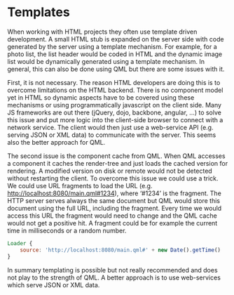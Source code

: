 # Templates

When working with HTML projects they often use template driven development. A small HTML stub is expanded on the server side with code generated by the server using a template mechanism. For example, for a photo list, the list header would be coded in HTML and the dynamic image list would be dynamically generated using a template mechanism. In general, this can also be done using QML but there are some issues with it.

First, it is not necessary. The reason HTML developers are doing this is to overcome limitations on the HTML backend. There is no component model yet in HTML so dynamic aspects have to be covered using these mechanisms or using programmatically javascript on the client side. Many JS frameworks are out there (jQuery, dojo, backbone, angular, …) to solve this issue and put more logic into the client-side browser to connect with a network service. The client would then just use a web-service API (e.g. serving JSON or XML data) to communicate with the server. This seems also the better approach for QML.

The second issue is the component cache from QML. When QML accesses a component it caches the render-tree and just loads the cached version for rendering. A modified version on disk or remote would not be detected without restarting the client. To overcome this issue we could use a trick. We could use URL fragments to load the URL (e.g. [http://localhost:8080/main.qml#1234](http://localhost:8080/main.qml#1234)), where ‘#1234’ is the fragment. The HTTP server serves always the same document but QML would store this document using the full URL, including the fragment. Every time we would access this URL the fragment would need to change and the QML cache would not get a positive hit. A fragment could be for example the current time in milliseconds or a random number.

```qml
Loader {
    source: 'http://localhost:8080/main.qml#' + new Date().getTime()
}
```

In summary templating is possible but not really recommended and does not play to the strength of QML. A better approach is to use web-services which serve JSON or XML data.

